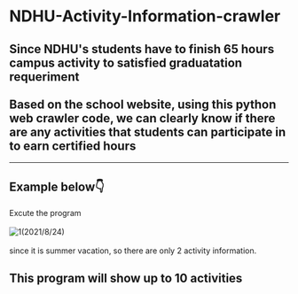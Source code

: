 # NDHU-Activity-Information-crawler
## Since NDHU's students have to finish 65 hours campus activity to satisfied graduatation requeriment<br></br>Based on the school website, using this python web crawler code, we can clearly know if there are any activities that students can participate in to earn certified hours
---
## Example below👇
Excute the program<br></br>![1](https://user-images.githubusercontent.com/79236612/130567035-31a38c79-c142-4a59-afb9-ce4c65f10ff9.png)(2021/8/24) <br></br> since it is summer vacation, so there are only 2 activity information.
## This program will show up to 10 activities

